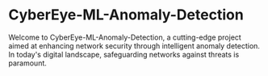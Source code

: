 # CyberEye-ML-Anomaly-Detection
Welcome to CyberEye-ML-Anomaly-Detection, a cutting-edge project aimed at enhancing network security through intelligent anomaly detection. In today's digital landscape, safeguarding networks against threats is paramount.
